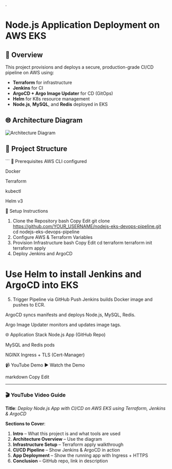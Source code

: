 .


# Node.js Application Deployment on AWS EKS

## 🎯 Overview

This project provisions and deploys a secure, production-grade CI/CD pipeline on AWS using:

- **Terraform** for infrastructure
- **Jenkins** for CI
- **ArgoCD + Argo Image Updater** for CD (GitOps)
- **Helm** for K8s resource management
- **Node.js**, **MySQL**, and **Redis** deployed in EKS

## 🌐 Architecture Diagram
![Architecture Diagram](architecture-diagram.png)

## 📁 Project Structure
<include directory tree> ```
🚀 Prerequisites
AWS CLI configured

Docker

Terraform

kubectl

Helm v3

🔧 Setup Instructions
1. Clone the Repository
bash
Copy
Edit
git clone https://github.com/YOUR_USERNAME/nodejs-eks-devops-pipeline.git
cd nodejs-eks-devops-pipeline
2. Configure AWS & Terraform Variables
3. Provision Infrastructure
bash
Copy
Edit
cd terraform
terraform init
terraform apply
4. Deploy Jenkins and ArgoCD

# Use Helm to install Jenkins and ArgoCD into EKS
5. Trigger Pipeline via GitHub Push
Jenkins builds Docker image and pushes to ECR.

ArgoCD syncs manifests and deploys Node.js, MySQL, Redis.

Argo Image Updater monitors and updates image tags.

🌐 Application Stack
Node.js App (GitHub Repo)

MySQL and Redis pods

NGINX Ingress + TLS (Cert-Manager)

📹 YouTube Demo
▶️ Watch the Demo

markdown
Copy
Edit

---

### 🎬 YouTube Video Guide

**Title**: *Deploy Node.js App with CI/CD on AWS EKS using Terraform, Jenkins & ArgoCD*

**Sections to Cover**:
1. **Intro** – What this project is and what tools are used
2. **Architecture Overview** – Use the diagram
3. **Infrastructure Setup** – Terraform apply walkthrough
4. **CI/CD Pipeline** – Show Jenkins & ArgoCD in action
5. **App Deployment** – Show the running app with Ingress + HTTPS
6. **Conclusion** – GitHub repo, link in description

